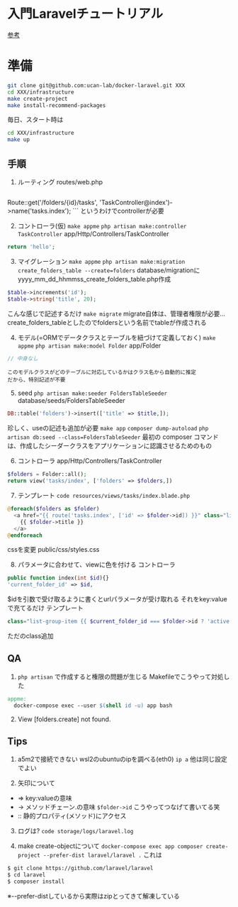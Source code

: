 # 入門Laravelチュートリアル
[参考](https://www.hypertextcandy.com/laravel-tutorial-todo-app-list-folders/)

# 準備
```sh
git clone git@github.com:ucan-lab/docker-laravel.git XXX
cd XXX/infrastructure
make create-project
make install-recommend-packages
```

毎日、スタート時は
```sh
cd XXX/infrastructure
make up
```

## 手順
1. ルーティング
routes/web.php
	```php
  Route::get('/folders/{id}/tasks', 'TaskController@index')->name('tasks.index');
	```
	というわけでcontrollerが必要

2. コントローラ(仮)
`make appme`
`php artisan make:controller TaskController`
app/Http/Controllers/TaskController
  ```php
  return 'hello';
  ```

3. マイグレーション
`make appme`
`php artisan make:migration create_folders_table --create=folders`
database/migrationに yyyy_mm_dd_hhmmss_create_folders_table.php作成
  ```php
  $table->increments('id');
  $table->string('title', 20);
  ```
  こんな感じで記述するだけ
`make migrate`
  migrate自体は、管理者権限が必要...
  create_folders_tableとしたのでfoldersという名前でtableが作成される

4. モデル(=ORMでデータクラスとテーブルを紐づけて定義しておく)
`make appme`
`php artisan make:model Folder`
app/Folder
  ```php
  // 中身なし
  ```
	このモデルクラスがどのテーブルに対応しているかはクラス名から自動的に推定
	だから、特別記述が不要

5. seed
`php artisan make:seeder FoldersTableSeeder`
database/seeds/FoldersTableSeeder
  ```php
  DB::table('folders')->insert(['title' => $title,]);
  ```
  珍しく、useの記述も追加が必要
`make app`
`composer dump-autoload`
`php artisan db:seed --class=FoldersTableSeeder`
  最初の composer コマンドは、作成したシーダークラスをアプリケーションに認識させるためのもの

6. コントローラ
app/Http/Controllers/TaskController
  ```php
  $folders = Folder::all();
  return view('tasks/index', ['folders' => $folders,])
  ```

7. テンプレート
`code resources/views/tasks/index.blade.php`
  ```php
  @foreach($folders as $folder)
    <a href="{{ route('tasks.index', ['id' => $folder->id]) }}" class="list-group-item">
      {{ $folder->title }}
    </a>
  @endforeach
  ```
cssを変更
public/css/styles.css

8. パラメータに合わせて、viewに色を付ける
  コントローラ
  ```php
  public function index(int $id){}
  'current_folder_id' => $id,
  ```
  $idを引数で受け取るように書くとurlパラメータが受け取れる
  それをkey:valueで充てるだけ
  テンプレート
  ```php
  class="list-group-item {{ $current_folder_id === $folder->id ? 'active' : '' }}"
  ```
  ただのclass追加

## QA
1. `php artisan` で作成すると権限の問題が生じる
Makefileでこうやって対処した
```Makefile
appme:
  docker-compose exec --user $(shell id -u) app bash
```

2. View [folders.create] not found.


## Tips
1. a5m2で接続できない
wsl2のubuntuのipを調べる(eth0)
`ip a`
他は同じ設定でよい

2. 矢印について
* =>
  key:valueの意味
* ->
  メソッドチェーン.の意味
    `$folder->id` こうやってつなげて書いてる笑
* ::
  静的プロパティ(メソッド)にアクセス

3. ログは?
`code storage/logs/laravel.log`

4. make create-objectについて
`docker-compose exec app composer create-project --prefer-dist laravel/laravel .`
これは
```sh
$ git clone https://github.com/laravel/laravel
$ cd laravel
$ composer install
```
※--prefer-distしているから実際はzipとってきて解凍している
